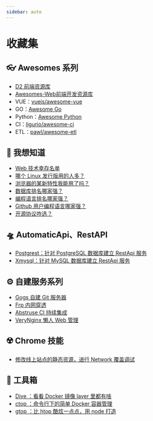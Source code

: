 ```yaml
---
sidebar: auto
---
```


# 收藏集

## 👓 Awesomes 系列

- [D2 前端资源库](https://awesome.fairyever.com/)
- [Awesomes-Web前端开发资源库](https://www.awesomes.cn/)
- VUE：[vuejs/awesome-vue](https://github.com/vuejs/awesome-vue)
- GO：[Awesome Go](https://awesome-go.com/)
- Python：[Awesome Python](https://awesome-python.com/)
- CI：[ligurio/awesome-ci](https://github.com/ligurio/awesome-ci/blob/master/README.md)
- ETL：[pawl/awesome-etl](https://github.com/pawl/awesome-etl)

## 🧐 我想知道

- [Web 技术幸存名单](https://w3techs.com/)
- [哪个 Linux 发行版用的人多？](http://7z.cx/dsc/)
- [浏览器的某新特性我能用了吗？](https://caniuse.com/)
- [数据库排名哪家强？](https://db-engines.com/en/ranking)
- [编程语言排名哪家强？](https://www.tiobe.com/tiobe-index/)
- [Github 用户编程语言哪家强？](https://www.benfrederickson.com/ranking-programming-languages-by-github-users/)
- [开源协议咋选？](https://choosealicense.com/)

## 🛸 AutomaticApi、RestAPI

- [Postgrest：针对 PostgreSQL 数据库建立 RestApi 服务](https://postgrest.org/zh/latest/)
- [Xmysql：针对 MySQL 数据库建立 RestApi 服务](https://github.com/o1lab/xmysql)

## ⚙️ 自建服务系列

- [Gogs 自建 Git 服务器](https://gogs.io/)
- [Frp 内网穿透](https://github.com/fatedier/frp)
- [Abstruse CI 持续集成](https://github.com/bleenco/abstruse)
- [VeryNginx 懒人 Web 管理](https://github.com/alexazhou/VeryNginx/blob/master/readme_zh.md)

## ☢️ Chrome 技能

- [修改线上站点的静态资源，进行 Network 覆盖调试](https://umaar.com/dev-tips/162-network-overrides/)

## 🔫 工具箱

- [Dive ：看看 Docker 镜像 layer 里都有啥](https://github.com/wagoodman/dive)
- [ctop ：命令行下的简单 Docker 容器管理](https://ctop.sh/)
- [gtop ：比 htop 酷炫一点点，用 node 打造](https://github.com/aksakalli/gtop)

<PrettyComment />
